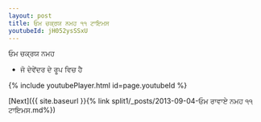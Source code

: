 ```yaml
---
layout: post
title: ਓਮ ਚਕ੍ਰਯ ਨਮਹ ੧੧ ਟਾਇਮਸ
youtubeId: jH052ysSSxU
---
```

 
 
 ਓਮ ਚਕ੍ਰਯ ਨਮਹ  
 
 -  ਜੋ ਦੇਵੇਂਦਰ ਦੇ ਰੂਪ ਵਿਚ ਹੈ 
 
  
 
  
 
 
 
 
 
 


{% include youtubePlayer.html id=page.youtubeId %}
 
[Next]({{ site.baseurl }}{% link  split1/_posts/2013-09-04-ਓਮ ਰਾਵਾਏ ਨਮਹ ੧੧ ਟਾਇਮਸ.md%})
 
